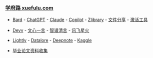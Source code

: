 ### **[学府路 xuefulu.com](http://xuefulu.com/)**

+ [Bard](https://bard.google.com/chat) - [ChatGPT](https://chat.openai.com/) - [Claude](https://claude.ai/) - [Copilot](https://copilot.microsoft.com) - [Zlibrary](https://zh.z-library.se/) - [文件分享](https://wormhole.app) - [激活工具](https://pan.baidu.com/s/14U3zIG4tG6ZdMBrHaPaLzw?pwd=c65c#list/path=%2FHEU%20KMS%20Activator)

+ [Devv](https://devv.ai) - [文心一言](https://yiyan.baidu.com) - [智谱清言](https://chatglm.cn/main/alltoolsdetail) - [讯飞星火](https://xinghuo.xfyun.cn/desk)

+ [Lightly](https://lightly.teamcode.com/login) - [Datalore](https://datalore.jetbrains.com/) - [Deepnote](https://deepnote.com/sign-in) - [Kaggle](https://www.kaggle.com/)

+ [毕业论文资料收集](https://send2me.cn/b8YG5Ez2/RI-z442A7iRs7A)



